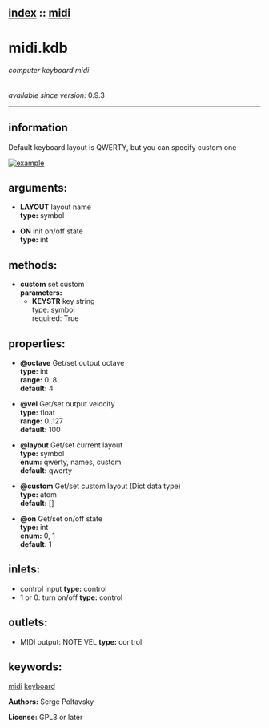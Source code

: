 [index](index.html) :: [midi](category_midi.html)
---

# midi.kdb

###### computer keyboard midi

*available since version:* 0.9.3

---


## information
Default keyboard layout is QWERTY, but you can specify custom one



[![example](../examples/img/midi.kdb.jpg)](../examples/pd/midi.kdb.pd)



## arguments:

* **LAYOUT**
layout name<br>
__type:__ symbol<br>

* **ON**
init on/off state<br>
__type:__ int<br>



## methods:

* **custom**
set custom<br>
  __parameters:__
  - **KEYSTR** key string<br>
    type: symbol <br>
    required: True <br>




## properties:

* **@octave** 
Get/set output octave<br>
__type:__ int<br>
__range:__ 0..8<br>
__default:__ 4<br>

* **@vel** 
Get/set output velocity<br>
__type:__ float<br>
__range:__ 0..127<br>
__default:__ 100<br>

* **@layout** 
Get/set current layout<br>
__type:__ symbol<br>
__enum:__ qwerty, names, custom<br>
__default:__ qwerty<br>

* **@custom** 
Get/set custom layout (Dict data type)<br>
__type:__ atom<br>
__default:__ []<br>

* **@on** 
Get/set on/off state<br>
__type:__ int<br>
__enum:__ 0, 1<br>
__default:__ 1<br>



## inlets:

* control input 
__type:__ control<br>
* 1 or 0: turn on/off 
__type:__ control<br>



## outlets:

* MIDI output: NOTE VEL
__type:__ control<br>



## keywords:

[midi](keywords/midi.html)
[keyboard](keywords/keyboard.html)






**Authors:** Serge Poltavsky




**License:** GPL3 or later





